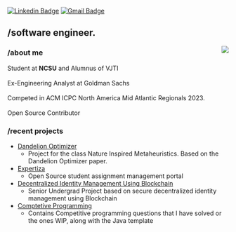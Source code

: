[![Linkedin Badge](https://img.shields.io/badge/-Atharva_Thorve-blue?style=flat-square&logo=Linkedin&logoColor=white&link=https://www.linkedin.com/in/atharva-thorve-5b6268193//)](https://www.linkedin.com/in/atharva-thorve-5b6268193/) [![Gmail Badge](https://img.shields.io/badge/-aaathorve@gmail.com-c14438?style=flat-square&logo=Gmail&logoColor=white&link=mailto:aaathorve@gmail.com)](mailto:aaathorve@gmail.com)
## /software engineer.
<img align="right" src="https://github-readme-stats.vercel.app/api/top-langs/?username=AtharvaThorve&layout=compact" />

### /about me

Student at **NCSU** and Alumnus of VJTI
<br><br>
Ex-Engineering Analyst at Goldman Sachs
<br><br>
Competed in ACM ICPC North America Mid Atlantic Regionals 2023.
<br><br>
Open Source Contributor

### /recent projects
- [Dandelion Optimizer](https://github.com/AtharvaThorve/Dandelion-Optimizer)
  - Project for the class Nature Inspired Metaheuristics. Based on the Dandelion Optimizer paper.
- [Expertiza](https://github.com/expertiza/reimplementation-front-end)
  - Open Source student assignment management portal
- [Decentralized Identity Management Using Blockchain](https://github.com/BTechProject2022)
  - Senior Undergrad Project based on secure decentralized identity management using Blockchain
- [Comptetive Programming](https://github.com/AtharvaThorve/Competitive-Programming)
  - Contains Competitive programming questions that I have solved or the ones WIP, along with the Java template
